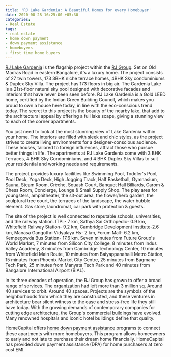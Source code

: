 ```yaml
---
title: 'RJ Lake Gardenia: A Beautiful Homes for every Homebuyer'
date: 2020-08-28 16:25:00 +05:30
categories:
- Real Estate
tags:
- real estate
- home down payment
- down payment assistance
- homebuyers
- first time home buyers
---
```




[RJ Lake Gardenia](https://homecapital.in/property/293/lake-gardenia-3-bhk) is the flagship project within the [RJ Group](https://homecapital.in/offering/developer/rj-group). Set on Old Madras Road in eastern Bangalore, it's a luxury home. The project consists of 27 twin towers, 173 3BHK niche terrace homes, 4BHK Sky condominiums & Duplex Sky Villa. The project has 173 floors in big air. The Gardenia Lake is a 21st-floor natural sky pool designed with decorative facades and interiors that have never been seen before. RJ Lake Gardenia is a Gold LEED home, certified by the Indian Green Building Council, which makes you proud to own a house here today, in line with the eco-conscious trend today. The secret to this project is the beauty of the nearby lake, that add to the architectural appeal by offering a full lake scape, giving a stunning view to each of the corner apartments.

You just need to look at the most stunning view of Lake Gardenia within your home. The interiors are filled with sleek and chic styles, as the project strives to create living environments for a designer-conscious audience. These houses, tailored to foreign influences, attract those who pursue better things in life. The apartments at RJ Lake Gardenia come with 3 BHK Terraces, 4 BHK Sky Condominiums, and 4 BHK Duplex Sky Villas to suit your residential and working needs and requirements.

The project provides luxury facilities like Swimming Pool, Toddler's Pool, Pool Deck, Yoga Deck, High Jogging Track, Half Basketball, Gymnasium, Sauna, Steam Room, Crèche, Squash Court, Banquet Hall Billiards, Carom & Chess Room, Concierge, Lounge & Small Supply Shop. The play area for youngsters, amphitheater, the sit-out area, the flower/herb garden, the sculptural tree court, the terraces of the landscape, the water bubble element. Gas store, laundromat, car park with protection & guests.

The site of the project is well connected to reputable schools, universities, and the railway station. ITPL- 7 km, Sathya Sai Orthopedic- 0.9 km, Whitefield Railway Station- 9.2 km, Cambridge Development Institute-2.6 km, Manasa Gangothri Vidyalaya Hs- 2 km, Forum Mall- 6.2 km, Kempegowda Bus Station- 17.6 km. Seven minutes from Future Group's World Market, 7 minutes from Silicon City College, 8 minutes from Indus Valley Academy, 8 minutes from Cambridge Technology Center, 10 minutes from Whitefield Main Route, 10 minutes from Baiyappanahalli Metro Station, 15 minutes from Phoenix Market City Centre, 25 minutes from Bagmane Tech Park, 25 minutes from Manyata Tech Park and 40 minutes from Bangalore International Airport (BIAL).

In its three decades of operation, the RJ Group has grown to offer a broad range of services. The organization had left more than 3 million sq. Around 40 services to orbit. Around 40 spaces. Projects are the symbols of the neighborhoods from which they are constructed, and these ventures in architecture bear silent witness to the ease and stress-free life they still have today. With the growing demands of contemporary companies for cutting edge architecture, the Group's commercial buildings have evolved. Many renowned hospitals and iconic hotel buildings define that quality.

HomeCapital offers [home down payment assistance](https://homecapital.in) programs to connect these apartments with more homebuyers. This program allows homeowners to early and not late to purchase their dream home financially. HomeCapital has provided down payment assistance (DPA) for home purchasers at zero cost EMI.
